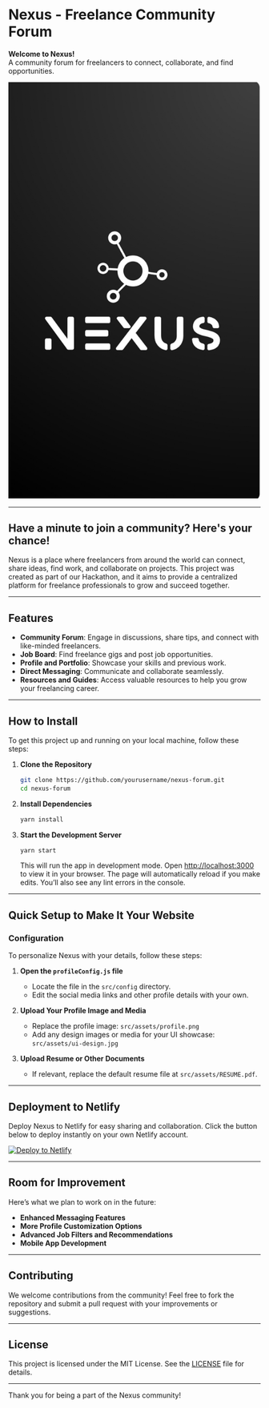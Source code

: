 # Nexus - Freelance Community Forum

**Welcome to Nexus!**  
A community forum for freelancers to connect, collaborate, and find opportunities.

![Nexus Banner](https://github.com/AnantInamdar77/Nexus/blob/main/IMG_20241107_202938.jpg) 

---

## Have a minute to join a community? Here's your chance!

Nexus is a place where freelancers from around the world can connect, share ideas, find work, and collaborate on projects. This project was created as part of our Hackathon, and it aims to provide a centralized platform for freelance professionals to grow and succeed together.

---

## Features

- **Community Forum**: Engage in discussions, share tips, and connect with like-minded freelancers.
- **Job Board**: Find freelance gigs and post job opportunities.
- **Profile and Portfolio**: Showcase your skills and previous work.
- **Direct Messaging**: Communicate and collaborate seamlessly.
- **Resources and Guides**: Access valuable resources to help you grow your freelancing career.

---

## How to Install

To get this project up and running on your local machine, follow these steps:

1. **Clone the Repository**

    ```bash
    git clone https://github.com/yourusername/nexus-forum.git
    cd nexus-forum
    ```

2. **Install Dependencies**

    ```bash
    yarn install
    ```

3. **Start the Development Server**

    ```bash
    yarn start
    ```

    This will run the app in development mode. Open [http://localhost:3000](http://localhost:3000) to view it in your browser. The page will automatically reload if you make edits. You’ll also see any lint errors in the console.

---

## Quick Setup to Make It Your Website

### Configuration

To personalize Nexus with your details, follow these steps:

1. **Open the `profileConfig.js` file**

   - Locate the file in the `src/config` directory.
   - Edit the social media links and other profile details with your own.

2. **Upload Your Profile Image and Media**

   - Replace the profile image: `src/assets/profile.png`
   - Add any design images or media for your UI showcase: `src/assets/ui-design.jpg`

3. **Upload Resume or Other Documents**

   - If relevant, replace the default resume file at `src/assets/RESUME.pdf`.

---

## Deployment to Netlify

Deploy Nexus to Netlify for easy sharing and collaboration. Click the button below to deploy instantly on your own Netlify account.

[![Deploy to Netlify](https://www.netlify.com/img/deploy/button.svg)](https://app.netlify.com/start/deploy?repository=https://github.com/yourusername/nexus-forum)

---

## Room for Improvement

Here’s what we plan to work on in the future:

- **Enhanced Messaging Features**
- **More Profile Customization Options**
- **Advanced Job Filters and Recommendations**
- **Mobile App Development**

---

## Contributing

We welcome contributions from the community! Feel free to fork the repository and submit a pull request with your improvements or suggestions.

---

## License

This project is licensed under the MIT License. See the [LICENSE](LICENSE) file for details.

---

Thank you for being a part of the Nexus community!

